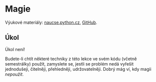 Magie
=====

Výukové materiály:
[naucse.python.cz](http://naucse.python.cz/2017/mipyt-zima/intro/magic/),
[GitHub](https://github.com/pyvec/naucse.python.cz/tree/master/lessons/intro/magic).

Úkol
----

Úkol není!

Budete-li chtít některé techniky z této lekce ve svém kódu (včetně semestrálky) použít, zamyslete se, jestli se problém nedá vyřešit jednodušeji, čitelněji, přehledněji, udržovatelněji.
Dobrý mág ví, kdy magii *nepoužít*.
